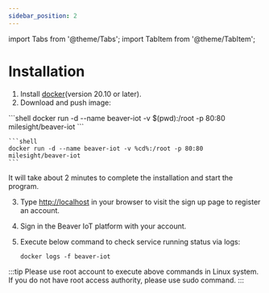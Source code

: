 ```yaml
---
sidebar_position: 2
---
```


import Tabs from '@theme/Tabs';
import TabItem from '@theme/TabItem';

# Installation

1. Install [docker](https://docs.docker.com/engine/install/)(version 20.10 or later).
2. Download and push image:

<Tabs>
  <TabItem value="shell" label="Shell" default>
    ```shell
    docker run -d --name beaver-iot -v $(pwd):/root -p 80:80 milesight/beaver-iot
    ```
  </TabItem>
  <TabItem value="cmd" label="Windows Command Line (CMD)">

    ```shell
    docker run -d --name beaver-iot -v %cd%:/root -p 80:80 milesight/beaver-iot
    ```
  </TabItem>
</Tabs>

It will take about 2 minutes to complete the installation and start the program.

3. Type [http://localhost](http://localhost) in your browser to visit the sign up page to register an account.
4.  Sign in the Beaver IoT platform with your account.
5. Execute below command to check service running status via logs:

    ```shell
    docker logs -f beaver-iot
    ```

:::tip
Please use root account to execute above commands in Linux system. If you do not have root access authority, please use sudo command.
:::


